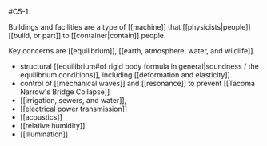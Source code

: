 #C5-1 

Buildings and facilities are a type of [[machine]] that [[physicists|people]] [[build, or part]] to [[container|contain]] people.

Key concerns are [[equilibrium]], [[earth, atmosphere, water, and wildlife]].

- structural [[equilibrium#of rigid body formula in general|soundness / the equilibrium conditions]], including [[deformation and elasticity]].
- control of [[mechanical waves]] and [[resonance]] to prevent [[Tacoma Narrow's Bridge Collapse]]
- [[irrigation, sewers, and water]],
- [[electrical power transmission]]
- [[acoustics]] 
- [[relative humidity]]
- [[illumination]]
